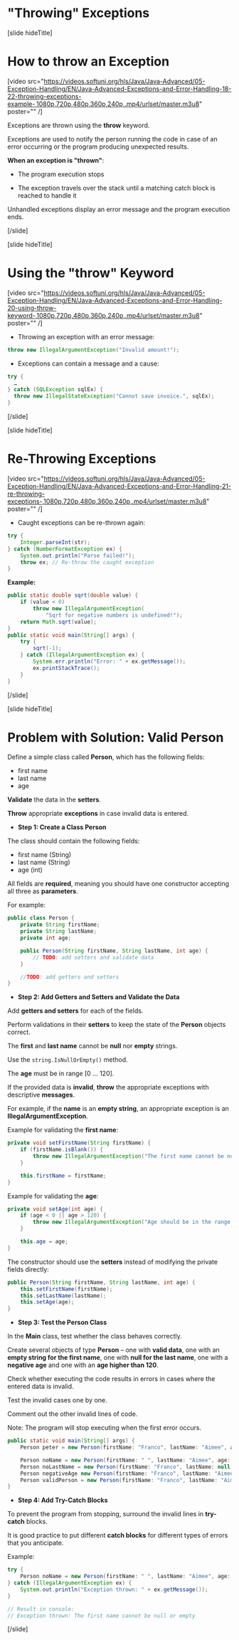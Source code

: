 # "Тhrowing" Exceptions

[slide hideTitle]

# How to throw an Exception

[video src="https://videos.softuni.org/hls/Java/Java-Advanced/05-Exception-Handling/EN/Java-Advanced-Exceptions-and-Error-Handling-18-22-throwing-exceptions-example-,1080p,720p,480p,360p,240p,.mp4/urlset/master.m3u8" poster="" /]

Exceptions are thrown using the **throw** keyword. 

Exceptions are used to notify the person running the code in case of an error occurring or the program producing unexpected results. 

**When an exception is "thrown"**: 

- The program execution stops

- The exception travels over the stack until a matching catch block is reached to handle it 
   
   
Unhandled exceptions display an error message and the program execution ends.

[/slide]

[slide hideTitle]

# Using the "throw" Keyword

[video src="https://videos.softuni.org/hls/Java/Java-Advanced/05-Exception-Handling/EN/Java-Advanced-Exceptions-and-Error-Handling-20-using-throw-keyword-,1080p,720p,480p,360p,240p,.mp4/urlset/master.m3u8" poster="" /]

- Throwing an exception with an error message:

```java
throw new IllegalArgumentException("Invalid amount!");
```
- Exceptions can contain a message and a cause:

```java
try {
  …
} catch (SQLException sqlEx) {
  throw new IllegalStateException("Cannot save invoice.", sqlEx);
}
```

[/slide]

[slide hideTitle]

# Re-Throwing Exceptions

[video src="https://videos.softuni.org/hls/Java/Java-Advanced/05-Exception-Handling/EN/Java-Advanced-Exceptions-and-Error-Handling-21-re-throwing-exceptions-,1080p,720p,480p,360p,240p,.mp4/urlset/master.m3u8" poster="" /]

- Caught exceptions can be re-thrown again:

```java
try {
    Integer.parseInt(str);
} catch (NumberFormatException ex) {
    System.out.println("Parse failed!");
    throw ex; // Re-throw the caught exception
}
```
**Example:**

```java
public static double sqrt(double value) {
    if (value < 0)
        throw new IllegalArgumentException(
            "Sqrt for negative numbers is undefined!");
    return Math.sqrt(value);
}
public static void main(String[] args) {
    try {
        sqrt(-1);
    } catch (IllegalArgumentException ex) {
        System.err.println("Error: " + ex.getMessage());
        ex.printStackTrace();
    }
}
```
[/slide]


[slide hideTitle]

# Problem with Solution: Valid Person

Define a simple class called **Person**, which has the following fields:

 - first name
 - last name 
 - age

**Validate** the data in the **setters**.
 
**Throw** appropriate **exceptions** in case invalid data is entered.

- **Step 1: Create a Class Person**

The class should contain the following fields: 

- first name (String)
- last name (String)
- age (int)

All fields are **required**, meaning you should have one constructor accepting all three as **parameters**. 

For example:

```java
public class Person {
    private String firstName;
    private String lastName;
    private int age;

    public Person(String firstName, String lastName, int age) {
        // TODO: add setters and validate data
    }

    //TODO: add getters and setters
}
```

- **Step 2: Add Getters and Setters and Validate the Data**

Add **getters and setters** for each of the fields. 

Perform validations in their **setters** to keep the state of the **Person** objects correct.

The **first** and **last name** cannot be **null** nor **empty** strings. 

Use the `string.IsNullOrEmpty()` method.

The **age** must be in range [0 … 120].

If the provided data is **invalid**, **throw** the appropriate exceptions with descriptive **messages**.

For example, if the **name** is an **empty string**, an appropriate exception is an **IllegalArgumentException**.

Example for validating the **first name**:

```java
private void setFirstName(String firstName) {
    if (firstName.isBlank()) {
        throw new IllegalArgumentException("The first name cannot be null or empty");
    }

    this.firstName = firstName;
}
```
Example for validating the **age**:

```java
private void setAge(int age) {
    if (age < 0 || age > 120) {
        throw new IllegalArgumentException("Age should be in the range [O...120]");
    }

    this.age = age;
}
```

The constructor should use the **setters** instead of modifying the private fields directly:

```java
public Person(String firstName, String lastName, int age) {
    this.setFirstName(firstName);
    this.setLastName(lastName);
    this.setAge(age);
}
```

- **Step 3: Test the Person Class**

In the **Main** class, test whether the class behaves correctly. 

Create several objects of type **Person** – one with **valid data**, one with an **empty string for the first name**, 
one with **null for the last name**, one with a **negative age** and one with an **age higher than 120**. 

Check whether executing the code results in errors in cases where the entered data is invalid. 

Test the invalid cases one by one.

Comment out the other invalid lines of code.

Note: The program will stop executing when the first error occurs.

```java
public static void main(String[] args) {
    Person peter = new Person(firstName: "Franco", lastName: "Aimee", age: 19);

    Person noName = new Person(firstName: " ", lastName: "Aimee", age: 19);
    Person noLastName = new Person(firstName: "Franco", lastName: null, age: 19);
    Person negativeAge new Person(firstName: "Franco", lastName: "Aimee", age: -1);
    Person validPerson = new Person(firstName: "Franco", lastName: "Aimee", age: 121);
}
```

- **Step 4: Add Try-Catch Blocks**

To prevent the program from stopping, surround the invalid lines in **try-catch** blocks. 

It is good practice to put different **catch blocks** for different types of errors that you anticipate.


Example:

```java
try {
    Person noName = new Person(firstName: " ", lastName: "Aimee", age: 19);
} catch (IllegalArgumentException ex) {
    System.out.println("Exception thrown: " + ex.getMessage());
}

// Result in console:
// Exception thrown: The first name cannot be null or empty
```

[/slide]

